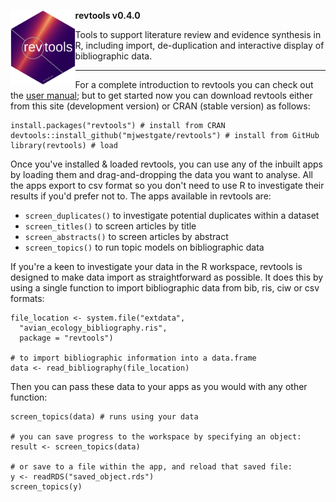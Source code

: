 <img align="left" height="120" src="https://github.com/mjwestgate/revtools_website/blob/master/assets/img/revtools_hex.png"><b>revtools v0.4.0</b>

Tools to support literature review and evidence synthesis in R, including import, de-duplication and interactive display of bibliographic data.

---

For a complete introduction to revtools you can check out the [user manual](https://revtools.net/user_manual/1_introduction.html); but to get started now you can download revtools either from this site (development version) or CRAN (stable version) as follows:
```
install.packages("revtools") # install from CRAN
devtools::install_github("mjwestgate/revtools") # install from GitHub
library(revtools) # load
```

Once you've installed & loaded revtools, you can use any of the inbuilt apps by loading them and drag-and-dropping the data you want to analyse. All the apps export to csv format so you don't need to use R to investigate their results if you'd prefer not to. The apps available in revtools are:

- <code>screen_duplicates()</code> to investigate potential duplicates within a dataset
- <code>screen_titles()</code> to screen articles by title
- <code>screen_abstracts()</code> to screen articles by abstract
- <code>screen_topics()</code> to run topic models on bibliographic data

If you're a keen to investigate your data in the R workspace, revtools is designed to make data import as straightforward as possible. It does this by using a single function to import bibliographic data from bib, ris, ciw or csv formats:

```
file_location <- system.file("extdata",
  "avian_ecology_bibliography.ris",
  package = "revtools")

# to import bibliographic information into a data.frame
data <- read_bibliography(file_location)
```

Then you can pass these data to your apps as you would with any other function:
```
screen_topics(data) # runs using your data

# you can save progress to the workspace by specifying an object:
result <- screen_topics(data)

# or save to a file within the app, and reload that saved file:
y <- readRDS("saved_object.rds")
screen_topics(y)
```